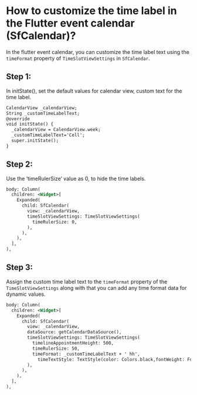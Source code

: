 # How to customize the time label in the Flutter event calendar (SfCalendar)?


In the flutter event calendar, you can customize the time label text using the `timeFormat` property of `TimeSlotViewSettings` in `SfCalendar`.

## Step 1:
In initState(), set the default values for calendar view, custom text for the time label.

```xml
CalendarView _calendarView;
String _customTimeLabelText;
@override
void initState() {
  _calendarView = CalendarView.week;
  _customTimeLabelText='Cell';
  super.initState();
}
```

## Step 2:
Use the ‘timeRulerSize’ value as 0, to hide the time labels.

```xml
body: Column(
  children: <Widget>[
    Expanded(
      child: SfCalendar(
        view: _calendarView,
        timeSlotViewSettings: TimeSlotViewSettings(
          timeRulerSize: 0,
        ),
      ),
    ),
  ],
),
```

## Step 3:
Assign the custom time label text to the `timeFormat` property of the `TimeSlotViewSettings` along with that you can add any time format data for dynamic values.

```xml
body: Column(
  children: <Widget>[
    Expanded(
      child: SfCalendar(
        view: _calendarView,
        dataSource: getCalendarDataSource(),
        timeSlotViewSettings: TimeSlotViewSettings(
          timelineAppointmentHeight: 500,
          timeRulerSize: 50,
          timeFormat: _customTimeLabelText + ' hh',
            timeTextStyle: TextStyle(color: Colors.black,fontWeight: FontWeight.bold)
        ),
      ),
    ),
  ],
),
```

